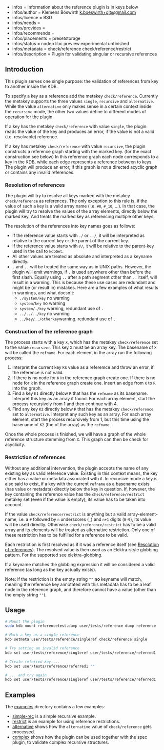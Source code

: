 - infos = Information about the reference plugin is in keys below
- infos/author = Klemens Böswirth <k.boeswirth+git@gmail.com>
- infos/licence = BSD
- infos/needs =
- infos/provides =
- infos/recommends =
- infos/placements = presetstorage
- infos/status = nodep libc preview experimental unfinished
- infos/metadata = check/reference check/reference/restrict
- infos/description = Plugin for validating singular or recursive references

## Introduction

This plugin serves one single purpose: the validation of references from key to another inside the KDB.

To specify a key as a reference add the metakey `check/reference`. Currently the metakey 
supports the three values `single`, `recursive` and `alternative`. While the value 
`alternative` only makes sense in a certain context inside the `recursive` mode, the other
two values define to different modes of operation for the plugin. 

If a key has the metakey `check/reference` with value `single`, the plugin reads the value
of the key and produces an error, if the value is not a valid (i.e. resolvable) reference.

If a key has metakey `check/reference` with value `recursive`, the plugin constructs a 
reference graph starting with the marked key. (for the exact construction see below) 
In this reference graph each node corresponds to a key in the KDB, while each edge 
represents a reference between to keys. The plugin will produce an error, if this graph
is not a directed acyclic graph or contains any invalid references.

### Resolution of references
The plugin will try to resolve all keys marked with the metakey `check/reference` as references.
The only exception to this rule is, if the value of such a key is a valid array name (i.e. `#0`, 
`#_10`, ...). In that case, the plugin will try to resolve the values of the array elements, 
directly below the marked key. And treats the marked key as referencing multiple other keys.

The resolution of the references into key names goes as follows:

* If the reference value starts with `./` or `../`, it will be interpreted as relative to 
  the current key or the parent of the current key.
* If the reference value starts with `@/`, it will be relative to the parent-key used in the
  call to `kdbGet`.
* All other values are treated as absolute and interpreted as a keyname directly.
* `.` and `..` will be treated the same way as in UNIX paths. However, the plugin will emit 
  warnings, if `.` is used anywhere other than before the first slash. Equally using `..` 
  after a path segment other than `..` itself, will result in a warning. This is because these
  use cases are redundant and might be (or result in) mistakes. Here are a few examples of what
  results in warnings, and what doesn't:
  * `./system/key` no warning
  * `system/key` no warning
  * `system/./key` warning, redundant use of `.`
  * `../../../key` no warning
  * `../key/../otherkey`warning, redundant use of `.`
  
### Construction of the reference graph

The process starts with a key `X`, which has the metakey `check/reference` set to the value
`recursive`. This key `X` must be an array key. The basename of `X` will be called the `refname`.
For each element in the array run the following process:

1. Interpret the current key `K`s value as a referemce and throw an error, if the reference
   is not valid.
2. If there is no node for `K` in the reference graph create one. If there is no node for 
   `R` in the reference graph create one. Insert an edge from `K` to `R` into the graph.
3. Find a key `K1` directly below `R` that has the `refname` as its basename. Interpret this 
   key as an array if found. For each array element, start the process recursively from 1 
   and then continue with 4.
4. Find any key `K2` directly below `R` that has the metakey `check/reference` set to 
   `alternative`. Interpret any such key as an array. For each array element, start the 
   process recursively from 1, but this time using the basename of `K2` (the of the array)
   as the `refname`.

Once the whole process is finished, we will have a graph of the whole reference structure 
stemming from `X`. This graph can then be check for acyclicity.

### Restriction of references

Without any additional intervention, the plugin accepts the name of any existing key as valid
reference value. Existing in this context means, the key either has a value or metadata 
associated with it. In recursive mode a key is also said to exist, if a key with the current 
`refname` as a basename exists (has value or metadata) directly below the key in question. 
If, however, the key containing the reference value has the `check/reference/restrict` metakey 
set (even if the value is empty), its value has to be taken into account.

If the value `check/reference/restrict` is anything but a valid array-element-name, i.e. a `#` 
followed by `n` underscores (`_`) and `n+1` digits (`0-9`), its value will be used directly. 
Otherwise `check/reference/restrict` has to be a valid array and its elements will be treated 
as alternative restriction. Only one of these restriction has to be fulfilled for a reference to
be valid.

Each restriction is first resolved as if it was a reference itself (see 
[Resolution of references](#resolution-of-references)). The resolved value is then used as an 
Elektra-style globbing pattern. For the supported see [elektra-globbing](../../libs/README.md#globbing).

If a keyname matches the globbing expression it will be considered a valid reference 
(as long as the key actually exists).

Note: If the restriction is the empty string `""` **no** keyname will match, meaning
the reference key annotated with this metadata has to be a leaf node in the reference graph,
and therefore cannot have a value (other than the empty string `""`).

## Usage

```sh
# Mount the plugin
sudo kdb mount referencetest.dump user/tests/reference dump reference

# Mark a key as a single reference
kdb setmeta user/tests/reference/singleref check/reference single

# Try setting an invalid reference
kdb set user/tests/reference/singleref user/tests/reference/referred1

# Create referred key ...
kdb set user/tests/reference/referred1 ""

# ... and try again
kdb set user/tests/reference/singleref user/tests/reference/referred1
```

## Examples

The [examples](examples/) directory contains a few examples:

* [simple-rec](examples/simple-rec/) is a simple recursive example.
* [restrict](examples/restrict/) is an example for using reference restrictions.
* [alternative](examples/alternative/) shows how the `alternative` value of `check/reference` gets processed.
* [complex](examples/complex/) shows how the plugin can be used together with the spec plugin, to 
  validate complex recursive structures.